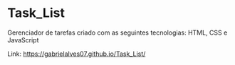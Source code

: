 # Task_List
Gerenciador de tarefas criado com as seguintes tecnologias: HTML, CSS e JavaScript

Link: https://gabrielalves07.github.io/Task_List/
